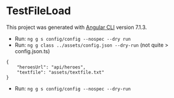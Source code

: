 # TestFileLoad

This project was generated with [Angular CLI](https://github.com/angular/angular-cli) version 7.1.3.

* Run: ```ng g s config/config --nospec --dry run```
* Run: ```ng g class ../assets/config.json --dry-run``` (not quite > config.json.ts)
```
{
    "heroesUrl": "api/heroes",
    "textfile": "assets/textfile.txt"
}
```
* Run: ```ng g s config/config --nospec --dry-run``` 
